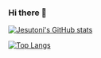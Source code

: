 ### Hi there 👋

<!--
**jtsenpai/jtsenpai** is a ✨ _special_ ✨ repository because its `README.md` (this file) appears on your GitHub profile.

Here are some ideas to get you started:

- 🔭 I’m currently working on ...
- 🌱 I’m currently learning ...
- 👯 I’m looking to collaborate on ...
- 🤔 I’m looking for help with ...
- 💬 Ask me about ...
- 📫 How to reach me: ...
- 😄 Pronouns: ...
- ⚡ Fun fact: ...
-->

[![Jesutoni's GitHub stats](https://github-readme-stats.vercel.app/api?username=jtsenpai&show_icons=true&theme=radical)](https://github.com/jtsenpai/github-readme-stats)

[![Top Langs](https://github-readme-stats.vercel.app/api/top-langs/?username=jtsenpai&langs_count=8)](https://github.com/jtsenpai/github-readme-stats)

